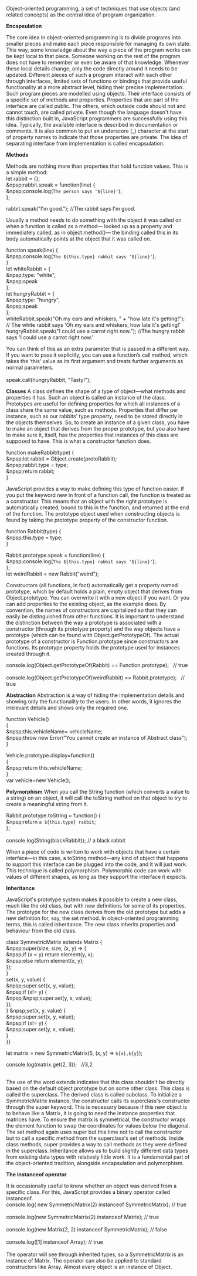 Object-oriented programming, a set of techniques that use objects (and related concepts) as the central idea of program organization.

**Encapsulation**

The core idea in object-oriented programming is to divide programs into smaller pieces and make each piece responsible for managing its own state. This way, some knowledge about the way a piece of the program works can be kept local to that piece. Someone working on the rest of the program does not have to remember or even be aware of that knowledge. Whenever these local details change, only the code directly around it needs to be updated. Different pieces of such a program interact with each other through interfaces, limited sets of functions or bindings that provide useful functionality at a more abstract level, hiding their precise implementation. Such program pieces are modelled using objects. Their interface consists of a specific set of methods and properties. Properties that are part of the interface are called public. The others, which outside code should not and cannot touch, are called private. Even though the language doesn&#39;t have this distinction built in, JavaScript programmers are successfully using this idea. Typically, the available interface is described in documentation or comments. It is also common to put an underscore (\_) character at the start of property names to indicate that those properties are private. The idea of separating interface from implementation is called encapsulation.

**Methods**

Methods are nothing more than properties that hold function values. This is a simple method:<br>
let rabbit = {};<br>
	&npsp;rabbit.speak = function(line) {<br>
	&npsp;console.log(`The person says '${line}'`);<br>
};

rabbit.speak("I'm good.");    //The rabbit says I'm good.

Usually a method needs to do something with the object it was called on when a function is called as a method— looked up as a property and immediately called, as in object.method()— the binding called this in its body automatically points at the object that it was called on.

function speak(line) {<br>
&npsp;console.log(`The ${this.type} rabbit says '${line}'`);<br>
}<br>
let whiteRabbit = {<br>
    &npsp;type: "white",<br>
    &npsp;speak<br>
};<br>
let hungryRabbit = {<br>
    &npsp;type: "hungry",<br>
    &npsp;speak<br>
};<br>
whiteRabbit.speak("Oh my ears and whiskers, " + "how late it's getting!"); <br>     // The white rabbit says 'Oh my ears and whiskers, how late it's getting!' <br>
hungryRabbit.speak("I could use a carrot right now.");     //The hungry rabbit says 'I could use a carrot right now.'   <br>

You can think of this as an extra parameter that is passed in a different way. If you want to pass it explicitly, you can use a function’s call method, which takes the ‘this’ value as its first argument and treats further arguments as normal parameters.<br><br>
speak.call(hungryRabbit, "Tasty!");<br>

**Classes**
A class defines the shape of a type of object—what methods and properties it has. Such an object is called an instance of the class. Prototypes are useful for defining properties for which all instances of a class share the same value, such as methods. Properties that differ per instance, such as our rabbits&#39; type property, need to be stored directly in the objects themselves. So, to create an instance of a given class, you have to make an object that derives from the proper prototype, but you also have to make sure it, itself, has the properties that instances of this class are supposed to have. This is what a constructor function does.

function makeRabbit(type) {<br>
	&npsp;let rabbit = Object.create(protoRabbit);<br>
	&npsp;rabbit.type = type;<br>
	&npsp;return rabbit;<br>
}<br>

JavaScript provides a way to make defining this type of function easier. If you put the keyword new in front of a function call, the function is treated as a constructor. This means that an object with the right prototype is automatically created, bound to this in the function, and returned at the end of the function. The prototype object used when constructing objects is found by taking the prototype property of the constructor function.<br>

function Rabbit(type) {<br>
	&npsp;this.type = type;<br>
}<br>

Rabbit.prototype.speak = function(line) {<br>
	&npsp;console.log(`The ${this.type} rabbit says '${line}'`);<br>
};<br>
let weirdRabbit = new Rabbit("weird");

Constructors (all functions, in fact) automatically get a property named prototype, which by default holds a plain, empty object that derives from Object.prototype. You can overwrite it with a new object if you want. Or you can add properties to the existing object, as the example does. By convention, the names of constructors are capitalized so that they can easily be distinguished from other functions. It is important to understand the distinction between the way a prototype is associated with a constructor (through its prototype property) and the way objects have a prototype (which can be found with Object.getPrototypeOf). The actual prototype of a constructor is Function.prototype since constructors are functions. Its prototype property holds the prototype used for instances created through it.<br>

console.log(Object.getPrototypeOf(Rabbit) == Function.prototype); &nbsp; // true<br><br>
console.log(Object.getPrototypeOf(weirdRabbit) == Rabbit.prototype); &nbsp; // true<br>

**Abstraction**
Abstraction is a way of hiding the implementation details and showing only the functionality to the users. In other words, it ignores the irrelevant details and shows only the required one.

function Vehicle()<br>
{<br>
	&npsp;this.vehicleName= vehicleName;<br>
	&npsp;throw new Error("You cannot create an instance of Abstract class");<br>
 }<br>

Vehicle.prototype.display=function()<br>
{<br>
	&npsp;return this.vehicleName;<br>
}<br>
var vehicle=new Vehicle();<br>

**Polymorphism**
When you call the String function (which converts a value to a string) on an object, it will call the toString method on that object to try to create a meaningful string from it.<br>

Rabbit.prototype.toString = function() {<br>
	&npsp;return `a ${this.type} rabbit`;<br>
};<br><br>
console.log(String(blackRabbit)); // a black rabbit<br>

When a piece of code is written to work with objects that have a certain interface—in this case, a toString method—any kind of object that happens to support this interface can be plugged into the code, and it will just work. This technique is called polymorphism. Polymorphic code can work with values of different shapes, as long as they support the interface it expects.

**Inheritance**

JavaScript's prototype system makes it possible to create a new class, much like the old class, but with new definitions for some of its properties. The prototype for the new class derives from the old prototype but adds a new definition for, say, the set method. In object-oriented programming terms, this is called inheritance. The new class inherits properties and behaviour from the old class.

class SymmetricMatrix extends Matrix {<br>
	        &npsp;super(size, size, (x, y) => {<br>
            &npsp;if (x < y) return element(y, x);<br>
            &npsp;else return element(x, y);<br>
        });<br>
    }<br>
    set(x, y, value) {<br>
        &npsp;super.set(x, y, value);<br>
        &npsp;if (x!= y) {<br>
            &npsp;&npsp;super.set(y, x, value);<br>
});<br>
}
	&npsp;set(x, y, value) {<br>
	&npsp;super.set(x, y, value);<br>
	&npsp;if (x!= y) {<br>
	&npsp;super.set(y, x, value);<br>
	}<br>
}}<br>

let matrix = new SymmetricMatrix(5, (x, y) => `${x},${y}`);<br>

console.log(matrix.get(2, 3));  &nbsp; //3,2<br><br>

The use of the word extends indicates that this class shouldn&#39;t be directly based on the default object prototype but on some other class. This class is called the superclass. The derived class is called subclass. To initialize a SymmetricMatrix instance, the constructor calls its superclass's constructor through the super keyword. This is necessary because if this new object is to behave like a Matrix, it is going to need the instance properties that matrices have. To ensure the matrix is symmetrical, the constructor wraps the element function to swap the coordinates for values below the diagonal. The set method again uses super but this time not to call the constructor but to call a specific method from the superclass's set of methods. Inside class methods, super provides a way to call methods as they were defined in the superclass. Inheritance allows us to build slightly different data types from existing data types with relatively little work. It is a fundamental part of the object-oriented tradition, alongside encapsulation and polymorphism.

**The instanceof operator**

It is occasionally useful to know whether an object was derived from a specific class. For this, JavaScript provides a binary operator called instanceof.<br>
console.log( new SymmetricMatrix(2) instanceof SymmetricMatrix); // true<br><br>
console.log(new SymmetricMatrix(2) instanceof Matrix); // true<br><br>
console.log(new Matrix(2, 2) instanceof SymmetricMatrix); // false<br><br>
console.log([1] instanceof Array); // true<br><br>
The operator will see through inherited types, so a SymmetricMatrix is an instance of Matrix. The operator can also be applied to standard constructors like Array. Almost every object is an instance of Object.
